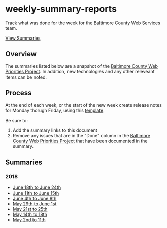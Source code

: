# weekly-summary-reports

Track what was done for the week for the Baltimore County Web Services team.

[View Summaries](#summaries)

## Overview

The summaries listed below are a snapshot of the [Baltimore County Web Priorities Project](https://github.com/orgs/baltimorecounty/projects/1). In addition, new technologies and any other releveant items can be noted.

## Process

At the end of each week, or the start of the new week create release notes for Monday thorugh Friday, using this [template](template.md).

Be sure to:

1. Add the summary links to this document
1. Remove any issues that are in the "Done" column in the [Baltimore County Web Priorities Project](https://github.com/orgs/baltimorecounty/projects/1) that have been documented in the summary.

## Summaries

### 2018

- [June 18th to June 24th](/2018/2018-june-18-24.md)
- [June 11th to June 15th](/2018/2018-june-11-15.md)
- [June 4th to June 8th](/2018/2018-june-4-8.md)
- [May 29th to June 1st](/2018/2018-may-29-june-1.md)
- [May 21st to 25th](/2018/2018-may-21-25.md)
- [May 14th to 18th](/2018/2018-may-14-18.md)
- [May 2nd to 11th](/2018/2018-may-2-11.md)